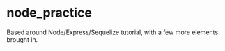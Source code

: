 # node_practice

Based around Node/Express/Sequelize tutorial, with a few more elements brought in.
